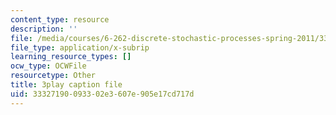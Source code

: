 ```yaml
---
content_type: resource
description: ''
file: /media/courses/6-262-discrete-stochastic-processes-spring-2011/33327190093302e3607e905e17cd717d_0aqgeLTNfQ0.srt
file_type: application/x-subrip
learning_resource_types: []
ocw_type: OCWFile
resourcetype: Other
title: 3play caption file
uid: 33327190-0933-02e3-607e-905e17cd717d
---
```

